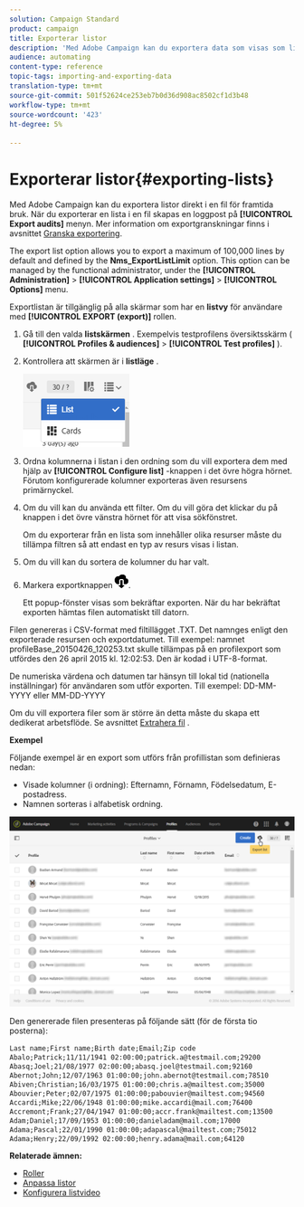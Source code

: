 ```yaml
---
solution: Campaign Standard
product: campaign
title: Exporterar listor
description: 'Med Adobe Campaign kan du exportera data som visas som listor från en översiktsskärm direkt i en fil för framtida bruk. '
audience: automating
content-type: reference
topic-tags: importing-and-exporting-data
translation-type: tm+mt
source-git-commit: 501f52624ce253eb7b0d36d908ac8502cf1d3b48
workflow-type: tm+mt
source-wordcount: '423'
ht-degree: 5%

---
```



# Exporterar listor{#exporting-lists}

Med Adobe Campaign kan du exportera listor direkt i en fil för framtida bruk. När du exporterar en lista i en fil skapas en loggpost på **[!UICONTROL Export audits]** menyn. Mer information om exportgranskningar finns i avsnittet [Granska exportering](../../administration/using/auditing-export-logs.md).

The export list option allows you to export a maximum of 100,000 lines by default and defined by the **Nms_ExportListLimit** option. This option can be managed by the functional administrator, under the **[!UICONTROL Administration]** > **[!UICONTROL Application settings]** > **[!UICONTROL Options]** menu.

Exportlistan är tillgänglig på alla skärmar som har en **listvy** för användare med **[!UICONTROL EXPORT (export)]** rollen.

1. Gå till den valda **listskärmen** . Exempelvis testprofilens översiktsskärm ( **[!UICONTROL Profiles & audiences]** > **[!UICONTROL Test profiles]** ).
1. Kontrollera att skärmen är i **listläge** .

   ![](assets/export_list_mode_switch.png)

1. Ordna kolumnerna i listan i den ordning som du vill exportera dem med hjälp av **[!UICONTROL Configure list]** -knappen i det övre högra hörnet. Förutom konfigurerade kolumner exporteras även resursens primärnyckel.
1. Om du vill kan du använda ett filter. Om du vill göra det klickar du på knappen i det övre vänstra hörnet för att visa sökfönstret.

   Om du exporterar från en lista som innehåller olika resurser måste du tillämpa filtren så att endast en typ av resurs visas i listan.

1. Om du vill kan du sortera de kolumner du har valt.
1. Markera exportknappen ![](assets/exportlistbutton.png).

   Ett popup-fönster visas som bekräftar exporten. När du har bekräftat exporten hämtas filen automatiskt till datorn.

Filen genereras i CSV-format med filtillägget .TXT. Det namnges enligt den exporterade resursen och exportdatumet. Till exempel: namnet profileBase_20150426_120253.txt skulle tillämpas på en profilexport som utfördes den 26 april 2015 kl. 12:02:53. Den är kodad i UTF-8-format.

De numeriska värdena och datumen tar hänsyn till lokal tid (nationella inställningar) för användaren som utför exporten. Till exempel: DD-MM-YYYY eller MM-DD-YYYY

Om du vill exportera filer som är större än detta måste du skapa ett dedikerat arbetsflöde. Se avsnittet [Extrahera fil](../../automating/using/extract-file.md) .

**Exempel**

Följande exempel är en export som utförs från profillistan som definieras nedan:

* Visade kolumner (i ordning): Efternamn, Förnamn, Födelsedatum, E-postadress.
* Namnen sorteras i alfabetisk ordning.

![](assets/export_list_example1.png)

Den genererade filen presenteras på följande sätt (för de första tio posterna):

```
Last name;First name;Birth date;Email;Zip code
Abalo;Patrick;11/11/1941 02:00:00;patrick.a@testmail.com;29200
Abasq;Joel;21/08/1977 02:00:00;abasq.joel@testmail.com;92160
Abernot;John;12/07/1963 01:00:00;john.abernot@testmail.com;78510
Abiven;Christian;16/03/1975 01:00:00;chris.a@mailtest.com;35000
Abouvier;Peter;02/07/1975 01:00:00;pabouvier@mailtest.com;94560
Accardi;Mike;22/06/1948 01:00:00;mike.accardi@mail.com;76400
Accremont;Frank;27/04/1947 01:00:00;accr.frank@mailtest.com;13500
Adam;Daniel;17/09/1953 01:00:00;danieladam@mail.com;17000
Adama;Pascal;22/01/1990 01:00:00;adapascal@mailtest.com;75012
Adama;Henry;22/09/1992 02:00:00;henry.adama@mail.com;64120
```

**Relaterade ämnen:**

* [Roller](../../administration/using/list-of-roles.md)
* [Anpassa listor](../../start/using/customizing-lists.md)
* [Konfigurera listvideo](https://docs.adobe.com/content/help/en/campaign-learn/campaign-standard-tutorials/getting-started/configure-a-list.html)
